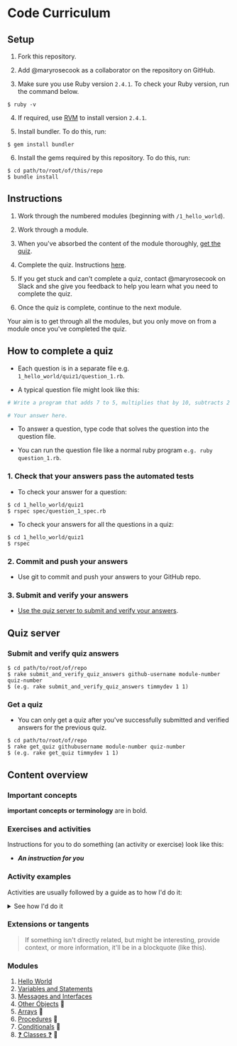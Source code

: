 # Code Curriculum

## Setup

1. Fork this repository.

2. Add @maryrosecook as a collaborator on the repository on GitHub.

3. Make sure you use Ruby version `2.4.1`.  To check your Ruby version, run the command below.

```
$ ruby -v
```

4. If required, use [RVM](https://rvm.io/) to install version `2.4.1`.

5. Install bundler.  To do this, run:

```
$ gem install bundler
```

6. Install the gems required by this repository. To do this, run:

```
$ cd path/to/root/of/this/repo
$ bundle install
```

## Instructions

1. Work through the numbered modules (beginning with `/1_hello_world`).

2. Work through a module.

3. When you've absorbed the content of the module thoroughly, [get the quiz](#get-a-quiz).

4. Complete the quiz.  Instructions [here](#how-to-complete-a-quiz).

5. If you get stuck and can't complete a quiz, contact @maryrosecook on Slack and she give you feedback to help you learn what you need to complete the quiz.

6. Once the quiz is complete, continue to the next module.

Your aim is to get through all the modules, but you only move on from a module once you've completed the quiz.

## How to complete a quiz

* Each question is in a separate file e.g. `1_hello_world/quiz1/question_1.rb`.

* A typical question file might look like this:

```ruby
# Write a program that adds 7 to 5, multiplies that by 10, subtracts 2 from all that, divides all that by 4, adds 1,000,000 to all that and `puts`es the result.

# Your answer here.
```

* To answer a question, type code that solves the question into the question file.

* You can run the question file like a normal ruby program `e.g. ruby question_1.rb`.

### 1. Check that your answers pass the automated tests

* To check your answer for a question:

```
$ cd 1_hello_world/quiz1
$ rspec spec/question_1_spec.rb
```

* To check your answers for all the questions in a quiz:

```
$ cd 1_hello_world/quiz1
$ rspec
```

### 2. Commit and push your answers

* Use git to commit and push your answers to your GitHub repo.

### 3. Submit and verify your answers

* [Use the quiz server to submit and verify your answers](#submit-and-verify-quiz-answers).

## Quiz server

### Submit and verify quiz answers

```
$ cd path/to/root/of/repo
$ rake submit_and_verify_quiz_answers github-username module-number quiz-number
$ (e.g. rake submit_and_verify_quiz_answers timmydev 1 1)
```

### Get a quiz

* You can only get a quiz after you've successfully submitted and verified answers for the previous quiz.

```
$ cd path/to/root/of/repo
$ rake get_quiz githubusername module-number quiz-number
$ (e.g. rake get_quiz timmydev 1 1)
```

## Content overview

### Important concepts

**important concepts or terminology** are in bold.

### Exercises and activities

Instructions for you to do something (an activity or exercise) look like this:

* _**An instruction for you**_

### Activity examples

Activities are usually followed by a guide as to how I'd do it:

<details>
  <summary>See how I'd do it</summary>
  <p>

```
There's usually some code to execute in here. You can't generally copy-paste it though.
```
  </p>
</details>
<p></p>

### Extensions or tangents

> If something isn't directly related, but might be interesting, provide context, or more information, it'll be in a blockquote (like this).

### Modules

1. [Hello World](./1_hello_world/README.md)
1. [Variables and Statements](./2_variables_and_statements/README.md)
1. [Messages and Interfaces](./3_messages_and_interfaces/README.md)
1. [Other Objects](./4_other_objects/README.md) :construction:
1. [Arrays](./5_arrays/README.md) :construction:
1. [Procedures](./6_procedures/README.md) :construction:
1. [Conditionals](./7_conditionals/README.md) :construction:
1. [:question: Classes :question:](./8_maybe_classes/README.md) :construction:
